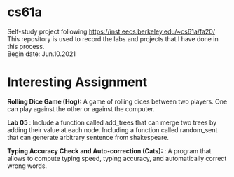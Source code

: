 # cs61a
Self-study project following https://inst.eecs.berkeley.edu/~cs61a/fa20/ <br />
This repository is used to record the labs and projects that I have done in this process. <br />
Begin date: Jun.10.2021

# Interesting Assignment
<b >Rolling Dice Game (Hog):  </b> A game of rolling dices between two players. One can play against the other or against the computer.

<b> Lab 05 </b>: Include a function called add_trees that can merge two trees by adding their value at each node. Including a function called random_sent that can generate arbitrary sentence from shakespeare.

<b>Typing Accuracy Check and Auto-correction (Cats): </b>: A program that allows to compute typing speed, typing accuracy, and automatically correct wrong words.
